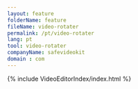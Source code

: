 ```yaml
---
layout: feature
folderName: feature
fileName: video-rotater
permalink: /pt/video-rotater
lang: pt
tool: video-rotater
companyName: safevideokit
domain : com
---
```


{% include VideoEditorIndex/index.html %}

   